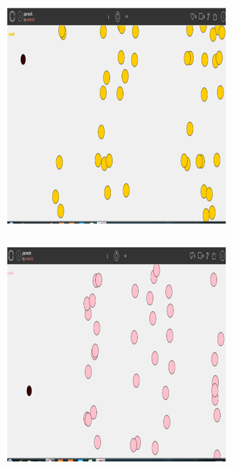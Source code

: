 <!DOCTYPE html>
<html>

   <body>
   <pre>
   
<img src="https://github.com/vivekpenuli/p5.js/blob/master/lo.PNG" alt="Simply Easy Learning" width="2000"
         height="500">
  
  
  <img src="https://github.com/vivekpenuli/p5.js/blob/master/ca.PNG" alt="Simply Easy Learning" width="2000"
         height="500">
  
  </pre>
   </body>
</html>
